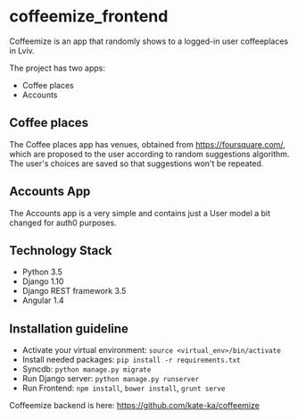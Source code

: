 # coffeemize_frontend
Coffeemize is an app that randomly shows to a logged-in user coffeeplaces  in Lviv. 

The project has two apps:

* Coffee places
* Accounts

## Coffee places
The Coffee places app has venues, obtained from https://foursquare.com/, which are proposed to the user according to random suggestions algorithm. The user's choices are saved so that suggestions won't be repeated.


## Accounts App

The Accounts app is a very simple and contains just a User model a bit changed for auth0 purposes.


## Technology Stack

- Python 3.5
- Django 1.10
- Django REST framework 3.5
- Angular 1.4

## Installation guideline

 - Activate your virtual environment: `source <virtual_env>/bin/activate`
 - Install needed packages: `pip install -r requirements.txt`
 - Syncdb: `python manage.py migrate`
 - Run Django server: `python manage.py runserver`
 - Run Frontend: `npm install`, `bower install`, `grunt serve`

Coffeemize backend is here: https://github.com/kate-ka/coffeemize

